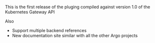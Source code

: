 This is the first release of the pluging compiled against version 1.0 of the Kubernetes Gateway API

Also

- Support multiple backend references
- New documentation site similar with all the other Argo projects
